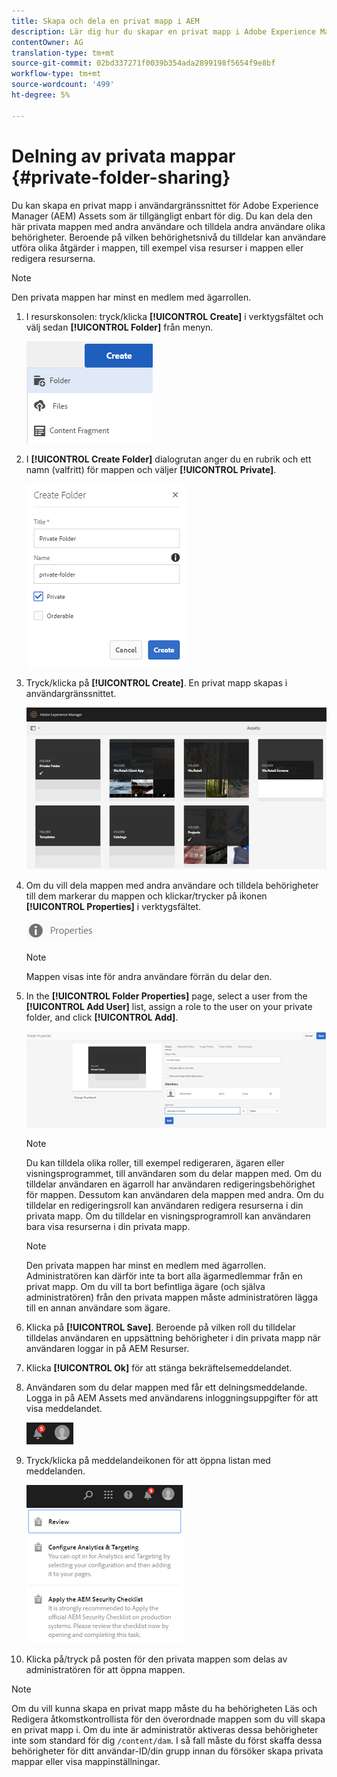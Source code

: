 ```yaml
---
title: Skapa och dela en privat mapp i AEM
description: Lär dig hur du skapar en privat mapp i Adobe Experience Manager-resurserna (AEM) och delar den med andra användare och tilldelar olika behörigheter till dem.
contentOwner: AG
translation-type: tm+mt
source-git-commit: 02bd337271f0039b354ada2899198f5654f9e8bf
workflow-type: tm+mt
source-wordcount: '499'
ht-degree: 5%

---
```



# Delning av privata mappar {#private-folder-sharing}

Du kan skapa en privat mapp i användargränssnittet för Adobe Experience Manager (AEM) Assets som är tillgängligt enbart för dig. Du kan dela den här privata mappen med andra användare och tilldela andra användare olika behörigheter. Beroende på vilken behörighetsnivå du tilldelar kan användare utföra olika åtgärder i mappen, till exempel visa resurser i mappen eller redigera resurserna.

>[!NOTE]
>
> Den privata mappen har minst en medlem med ägarrollen.


1. I resurskonsolen: tryck/klicka **[!UICONTROL Create]** i verktygsfältet och välj sedan **[!UICONTROL Folder]** från menyn.

   ![Skapa resursmapp](assets/Create-folder.png)

1. I **[!UICONTROL Create Folder]** dialogrutan anger du en rubrik och ett namn (valfritt) för mappen och väljer **[!UICONTROL Private]**.

   ![Markera kryssrutan Privat om du vill göra mappen privat](assets/private-folder.png)

1. Tryck/klicka på **[!UICONTROL Create]**. En privat mapp skapas i användargränssnittet.

   ![chlimage_1-413](assets/chlimage_1-413.png)

1. Om du vill dela mappen med andra användare och tilldela behörigheter till dem markerar du mappen och klickar/trycker på ikonen **[!UICONTROL Properties]** i verktygsfältet.

   ![chlimage_1-414](assets/chlimage_1-414.png)

   >[!NOTE]
   >
   >Mappen visas inte för andra användare förrän du delar den.

1. In the **[!UICONTROL Folder Properties]** page, select a user from the **[!UICONTROL Add User]** list, assign a role to the user on your private folder, and click **[!UICONTROL Add]**.

   ![chlimage_1-415](assets/chlimage_1-415.png)

   >[!NOTE]
   >
   >Du kan tilldela olika roller, till exempel redigeraren, ägaren eller visningsprogrammet, till användaren som du delar mappen med. Om du tilldelar användaren en ägarroll har användaren redigeringsbehörighet för mappen. Dessutom kan användaren dela mappen med andra. Om du tilldelar en redigeringsroll kan användaren redigera resurserna i din privata mapp. Om du tilldelar en visningsprogramroll kan användaren bara visa resurserna i din privata mapp.

   >[!NOTE]
   >
   > Den privata mappen har minst en medlem med ägarrollen. Administratören kan därför inte ta bort alla ägarmedlemmar från en privat mapp. Om du vill ta bort befintliga ägare (och själva administratören) från den privata mappen måste administratören lägga till en annan användare som ägare.

1. Klicka på **[!UICONTROL Save]**. Beroende på vilken roll du tilldelar tilldelas användaren en uppsättning behörigheter i din privata mapp när användaren loggar in på AEM Resurser.
1. Klicka **[!UICONTROL Ok]** för att stänga bekräftelsemeddelandet.
1. Användaren som du delar mappen med får ett delningsmeddelande. Logga in på AEM Assets med användarens inloggningsuppgifter för att visa meddelandet.

   ![chlimage_1-416](assets/chlimage_1-416.png)

1. Tryck/klicka på meddelandeikonen för att öppna listan med meddelanden.

   ![Förteckning över meddelanden](assets/Assets-Notification.png)

1. Klicka på/tryck på posten för den privata mappen som delas av administratören för att öppna mappen.

>[!NOTE]
>
>Om du vill kunna skapa en privat mapp måste du ha behörigheten Läs och Redigera åtkomstkontrollista för den överordnade mappen som du vill skapa en privat mapp i. Om du inte är administratör aktiveras dessa behörigheter inte som standard för dig `/content/dam`. I så fall måste du först skaffa dessa behörigheter för ditt användar-ID/din grupp innan du försöker skapa privata mappar eller visa mappinställningar.
